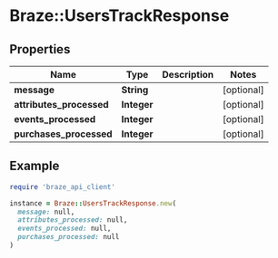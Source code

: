 # Braze::UsersTrackResponse

## Properties

| Name | Type | Description | Notes |
| ---- | ---- | ----------- | ----- |
| **message** | **String** |  | [optional] |
| **attributes_processed** | **Integer** |  | [optional] |
| **events_processed** | **Integer** |  | [optional] |
| **purchases_processed** | **Integer** |  | [optional] |

## Example

```ruby
require 'braze_api_client'

instance = Braze::UsersTrackResponse.new(
  message: null,
  attributes_processed: null,
  events_processed: null,
  purchases_processed: null
)
```

